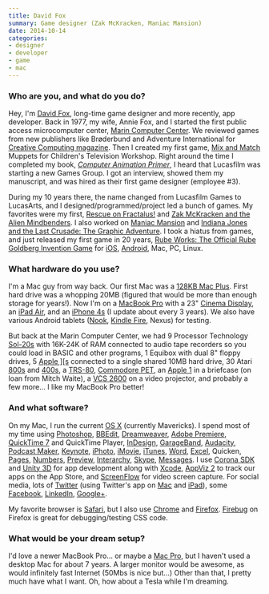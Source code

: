 ```yaml
---
title: David Fox
summary: Game designer (Zak McKracken, Maniac Mansion)
date: 2014-10-14
categories:
- designer
- developer
- game
- mac
---
```


### Who are you, and what do you do?

Hey, I'm [David Fox](http://www.electriceggplant.com/ "David's website."), long-time game designer and more recently, app developer. Back in 1977, my wife, Annie Fox, and I started the first public access microcomputer center, [Marin Computer Center](http://en.wikipedia.org/wiki/Marin_Computer_Center "The Wikipedia entry for the Marin Computer Center."). We reviewed games from new publishers like Brøderbund and Adventure International for [Creative Computing magazine](http://www.atarimagazines.com/creative/ "The Creative Computing website."). Then I created my first game, [Mix and Match][mix-and-match] Muppets for Children's Television Workshop. Right around the time I completed my book, [*Computer Animation Primer*](http://www.atariarchives.org/cap/ "David's computer animation book."), I heard that Lucasfilm was starting a new Games Group. I got an interview, showed them my manuscript, and was hired as their first game designer (employee #3).

During my 10 years there, the name changed from Lucasfilm Games to LucasArts, and I designed/programmed/project led a bunch of games. My favorites were my first, [Rescue on Fractalus!][rescue-on-fractalus] and [Zak McKracken and the Alien Mindbenders][zak-mckracken-and-the-alien-mindbenders]. I also worked on [Maniac Mansion][maniac-mansion] and [Indiana Jones and the Last Crusade: The Graphic Adventure][indiana-jones-and-the-last-crusade-the-graphic-adventure]. I took a hiatus from games, and just released my first game in 20 years, [Rube Works: The Official Rube Goldberg Invention Game][rube-works] for [iOS][], [Android][], Mac, PC, Linux.

### What hardware do you use?

I'm a Mac guy from way back. Our first Mac was a [128KB Mac Plus][macintosh-plus]. First hard drive was a whopping 20MB (figured that would be more than enough storage for years!). Now I'm on a [MacBook Pro][macbook-pro] with a 23" [Cinema Display][cinema-display], an [iPad Air][ipad-air], and an [iPhone 4s][iphone-4s] (I update about every 3 years). We also have various Android tablets ([Nook][], [Kindle Fire][kindle-fire], Nexus) for testing.

But back at the Marin Computer Center, we had 9 Processor Technology [Sol-20s][sol-20] with 16K-24K of RAM connected to audio tape recorders so you could load in BASIC and other programs, 1 Equibox with dual 8" floppy drives, 5 [Apple \]\[s][ii] connected to a single shared 10MB hard drive, 30 Atari [800s][800.2] and [400s][400], a [TRS-80][trs-80], [Commodore PET][pet], an [Apple 1][1] in a briefcase (on loan from Mitch Waite), a [VCS 2600][2600] on a video projector, and probably a few more... I like my MacBook Pro better!

### And what software?

On my Mac, I run the current [OS X][macos] (currently Mavericks). I spend most of my time using [Photoshop][], [BBEdit][], [Dreamweaver][], [Adobe Premiere][premiere], [QuickTime 7][quicktime-pro] and QuickTime Player, [InDesign][], [GarageBand][], [Audacity][], [Podcast Maker][podcast-maker], [Keynote][], [iPhoto][], [iMovie][], [iTunes][], [Word][], [Excel][], Quicken, [Pages][], [Numbers][], [Preview][], [Interarchy][], [Skype][], [Messages][]. I use [Corona SDK][corona] and [Unity 3D][unity] for app development along with [Xcode][], [AppViz 2][appviz] to track our apps on the App Store, and [ScreenFlow][] for video screen capture. For social media, lots of [Twitter][] (using Twitter's app on [Mac][twitter-mac] and [iPad][twitter-ios]), some [Facebook][], [LinkedIn][], [Google+][google-plus].

My favorite browser is [Safari][], but I also use [Chrome][] and [Firefox][]. [Firebug][] on Firefox is great for debugging/testing CSS code.

### What would be your dream setup?

I'd love a newer MacBook Pro... or maybe a [Mac Pro][mac-pro], but I haven't used a desktop Mac for about 7 years. A larger monitor would be awesome, as would infinitely fast Internet (50Mbs is nice but...) Other than that, I pretty much have what I want. Oh, how about a Tesla while I'm dreaming.

[1]: https://en.wikipedia.org/wiki/Apple_I "A kit computer."
[2600]: https://en.wikipedia.org/wiki/Atari_2600 "An 8-bit video game console."
[400]: https://en.wikipedia.org/wiki/Atari_8-bit_family#The_early_machines:_400_and_800 "An 8-bit computer."
[800.2]: https://en.wikipedia.org/wiki/Atari_8-bit_family#The_early_machines:_400_and_800 "An 8-bit computer."
[android]: https://developers.google.com/android/?csw=1 "A mobile phone platform."
[appviz]: http://web.archive.org/web/20211028220538/https://alternativeto.net/software/appviz2/ "A tool for analysing sales on Apple's software stores."
[audacity]: https://sourceforge.net/projects/audacity/ "An open-source, cross-platform audio editor."
[bbedit]: http://www.barebones.com/products/bbedit/ "A text editor for the Mac."
[chrome]: https://www.google.com/intl/en/chrome/browser/ "A WebKit-based browser, where each tab runs in its own thread."
[cinema-display]: https://en.wikipedia.org/wiki/Apple_Cinema_Display "An LCD display."
[corona]: http://web.archive.org/web/20170608164619/https://coronalabs.com/corona-sdk/ "A cross-platform mobile app SDK."
[dreamweaver]: https://www.adobe.com/products/dreamweaver.html "A WYSIWYG editor."
[excel]: https://products.office.com/en-us/excel "A spreadsheet application."
[facebook]: https://www.facebook.com/ "A social networking site."
[firebug]: https://getfirebug.com/ "A Firefox addon for web development."
[firefox]: https://www.mozilla.org/en-US/firefox/new/ "A cross-platform open-source web browser."
[garageband]: https://www.apple.com/mac/garageband/ "An audio recording and editing tool for the Mac."
[google-plus]: https://en.wikipedia.org/wiki/Google%2B "A social network."
[ii]: https://en.wikipedia.org/wiki/Apple_II "An 8-bit computer."
[imovie]: https://www.apple.com/imovie/ "A Mac OS X video editor, included in iLife."
[indesign]: https://www.adobe.com/products/indesign.html "A desktop/web publishing application."
[indiana-jones-and-the-last-crusade-the-graphic-adventure]: https://en.wikipedia.org/wiki/Indiana_Jones_and_the_Last_Crusade:_The_Graphic_Adventure "A point-and-click video game."
[interarchy]: https://nolobe.com/interarchy/ "A FTP/SFTP client for the Mac."
[ios]: https://www.apple.com/ios/ios-10/ "A mobile operating system."
[ipad-air]: https://en.wikipedia.org/wiki/IPad_Air "A tablet device."
[iphone-4s]: https://en.wikipedia.org/wiki/IPhone_4S "A smartphone."
[iphoto]: https://en.wikipedia.org/wiki/IPhoto "Photo management software for the Mac."
[itunes]: https://www.apple.com/itunes/ "A jukebox application and online store."
[keynote]: https://www.apple.com/keynote/ "Presentation software for the Mac."
[kindle-fire]: https://www.amazon.com/Kindle-Fire-Amazon-Tablet/dp/B0051VVOB2 "An Android-based tablet."
[linkedin]: https://www.linkedin.com "A business-focused social network."
[mac-pro]: https://www.apple.com/mac-pro/ "The Intel-based Mac tower computer."
[macbook-pro]: https://www.apple.com/macbook-pro/ "A laptop."
[macintosh-plus]: https://en.wikipedia.org/wiki/Macintosh_Plus "The third Macintosh computer."
[macos]: https://en.wikipedia.org/wiki/MacOS "An operating system for Mac hardware."
[maniac-mansion]: https://en.wikipedia.org/wiki/Maniac_Mansion "A point-and-click video game."
[messages]: https://en.wikipedia.org/wiki/Messages_(application) "A chat client for Mac."
[mix-and-match]: http://muppet.wikia.com/wiki/Mix_and_Match "A Sesame Street game for the Apple and Atari."
[nook]: https://en.wikipedia.org/wiki/Barnes_%26_Noble_Nook_1st_Edition "An ereader tablet."
[numbers]: https://www.apple.com/numbers/ "A spreadsheet application for the Mac."
[pages]: https://www.apple.com/pages/ "A Mac word processor and layout tool from Apple."
[pet]: https://en.wikipedia.org/wiki/Commodore_PET "An 8-bit computer."
[photoshop]: https://www.adobe.com/products/photoshop.html "A bitmap image editor."
[podcast-maker]: https://www.macupdate.com/app/mac/19343/podcast-maker "A podcast feed creation application for the Mac."
[premiere]: https://www.adobe.com/products/premiere.html "A video editing suite."
[preview]: https://en.wikipedia.org/wiki/Preview_(macOS) "An image viewer included of macOS."
[quicktime-pro]: https://support.apple.com/kb/HT201175 "A commercial version of QuickTime."
[rescue-on-fractalus]: https://electriceggplant.com/rescue.html "A 3D video game for the Atari."
[rube-works]: http://web.archive.org/web/20220402071906/https://www.rubegoldberg.com/education/rube-works-game/ "A Rube Goldberg video game."
[safari]: https://www.apple.com/safari/ "A fast web browser."
[screenflow]: http://www.telestream.net/screenflow/overview.htm "A screencasting studio for the Mac."
[skype]: https://www.skype.com/en/ "Voice and video chat software."
[sol-20]: https://en.wikipedia.org/wiki/Processor_Technology#Products "An old kit computer."
[trs-80]: https://en.wikipedia.org/wiki/TRS-80 "An 8-bit computer."
[twitter-ios]: https://itunes.apple.com/app/twitter/id333903271 "A Twitter client."
[twitter-mac]: https://itunes.apple.com/us/app/twitter/id409789998 "A Mac client for Twitter."
[twitter]: https://twitter.com/ "An online micro-blogging platform."
[unity]: https://unity3d.com/unity/ "A cross-platform game development tool."
[word]: https://products.office.com/en-us/word "A document editor."
[xcode]: https://en.wikipedia.org/wiki/Xcode "An IDE for Mac developers."
[zak-mckracken-and-the-alien-mindbenders]: http://www.zak-site.com/ "A point-and-click video game."
